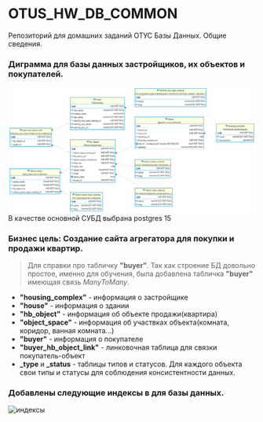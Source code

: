 # OTUS_HW_DB_COMMON
Репозиторий для домашних заданий ОТУС Базы Данных. Общие сведения.

### Диграмма для базы данных застройщиков, их объектов и покупателей.

![диаграмма](https://github.com/sidorovAlexeyTest/OTUS_HW_DB_COMMON/blob/main/img/postgres%20-%20otus_hw_1.png)
В качестве основной СУБД выбрана postgres 15

### Бизнес цель: Создание сайта агрегатора для покупки и продажи квартир.
> Для справки про табличку **"buyer"**. Так как строение БД довольно простое, именно для обучения, была добавлена табличка **"buyer"** имеющая связь *ManyToMany*.
* **"housing_complex"** - информация о застройщике
* **"house"** - информация о здании
* **"hb_object"** - информация об объекте продажи(квартира)
* **"object_space"** - информация об участвках объекта(комната, коридор, ванная комната...)
* **"buyer"** - информация о покупателе
* **"buyer_hb_object_link"** - линковочная таблица для связки покупатель-объект
* **_type** и **_status** - таблицы типов и статусов. Для каждого объекта свои типы и статусы для соблюдения консистентности данных.

### Добавлены следующие индексы в для базы данных.
![индексы](https://github.com/sidorovAlexeyTest/OTUS_HW_DB_COMMON/blob/hw_2/add_index/img/index.jpg)
